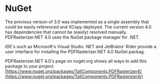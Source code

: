 # NuGet

The previous version of 3.0 was implemented as a single assembly that could be easily referenced and XCopy deployed. 
The current version 4.0 has dependencies that cannot be (easily) resolved manually. PDFRasterizer.NET 4.0 uses the NuGet package manager for .NET.

IDE's such as Microsoft's Visual Studio .NET and JetBrains' Rider provide a user interface for installing the PDFRasterizer.NET 4.0 NuGet packag.

PDFRasterizer.NET 4.0's page on nuget.org shows all ways to add this package to your project:
[https://www.nuget.org/packages/TallComponents.PDFRasterizer4](https://www.nuget.org/packages/TallComponents.PDFRasterizer4/)
